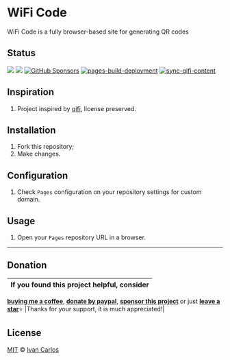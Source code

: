 # WiFi Code
WiFi Code is a fully browser-based site for generating QR codes

## Status
<a target="_blank" href="https://github.com/ivancarlosti/wificode"><img src="https://img.shields.io/github/stars/ivancarlosti/wificode?style=flat" /></a>
<a target="_blank" href="https://github.com/ivancarlosti/wificode"><img src="https://img.shields.io/github/last-commit/ivancarlosti/wificode" /></a>
[![GitHub Sponsors](https://img.shields.io/github/sponsors/ivancarlosti?label=GitHub%20Sponsors)](https://github.com/sponsors/ivancarlosti)
[![pages-build-deployment](https://github.com/ivancarlosti/wificode/actions/workflows/pages/pages-build-deployment/badge.svg)](https://github.com/ivancarlosti/wificode/actions/workflows/pages/pages-build-deployment)
[![sync-qifi-content](https://github.com/ivancarlosti/wificode/actions/workflows/sync-qifi-content.yml/badge.svg)](https://github.com/ivancarlosti/wificode/actions/workflows/sync-qifi-content.yml)

## Inspiration
1. Project inspired by [qifi](https://github.com/evgeni/qifi/), license preserved.

## Installation
1. Fork this repository;
2. Make changes.

## Configuration
1. Check `Pages` configuration on your repository settings for custom domain.

## Usage
1. Open your `Pages` repository URL in a browser.

---

## Donation
| If you found this project helpful, consider |
| :---: |
[**buying me a coffee**][buymeacoffee], [**donate by paypal**][paypal], [**sponsor this project**][sponsor] or just [**leave a star**](../..)⭐
|Thanks for your support, it is much appreciated!|

## License
[MIT](LICENSE) © [Ivan Carlos][ivancarlos]

[cc]: https://docs.github.com/en/communities/setting-up-your-project-for-healthy-contributions/adding-a-code-of-conduct-to-your-project
[contributing]: https://docs.github.com/en/articles/setting-guidelines-for-repository-contributors
[security]: https://docs.github.com/en/code-security/getting-started/adding-a-security-policy-to-your-repository
[support]: https://docs.github.com/en/articles/adding-support-resources-to-your-project
[it]: https://docs.github.com/en/communities/using-templates-to-encourage-useful-issues-and-pull-requests/configuring-issue-templates-for-your-repository#configuring-the-template-chooser
[prt]: https://docs.github.com/en/communities/using-templates-to-encourage-useful-issues-and-pull-requests/creating-a-pull-request-template-for-your-repository
[funding]: https://docs.github.com/en/articles/displaying-a-sponsor-button-in-your-repository
[ivancarlos]: https://ivancarlos.me
[buymeacoffee]: https://www.buymeacoffee.com/ivancarlos
[paypal]: https://icc.gg/donate
[sponsor]: https://github.com/sponsors/ivancarlosti
